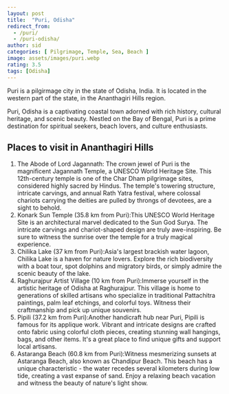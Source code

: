 ```yaml
---
layout: post
title:  "Puri, Odisha"
redirect_from:
  - /puri/
  - /puri-odisha/
author: sid
categories: [ Pilgrimage, Temple, Sea, Beach ]
image: assets/images/puri.webp
rating: 3.5
tags: [Odisha]
---
```

Puri is a pilgirmage city in the state of Odisha, India. It is located in the western part of the state, in the Ananthagiri Hills region.

Puri, Odisha is a captivating coastal town adorned with rich history, cultural heritage, and scenic beauty. Nestled on the Bay of Bengal, Puri is a prime destination for spiritual seekers, beach lovers, and culture enthusiasts.


<h2>Places to visit in Ananthagiri Hills</h2>

1. The Abode of Lord Jagannath: The crown jewel of Puri is the magnificent Jagannath Temple, a UNESCO World Heritage Site.  This 12th-century temple is one of the Char Dham pilgrimage sites, considered highly sacred by Hindus. The temple's towering structure, intricate carvings, and annual Rath Yatra festival, where colossal chariots carrying the deities are pulled by throngs of devotees,  are a sight to behold.
2. Konark Sun Temple (35.8 km from Puri):This UNESCO World Heritage Site is an architectural marvel dedicated to the Sun God Surya.  The intricate carvings and chariot-shaped design are truly awe-inspiring.  Be sure to witness the sunrise over the temple for a truly magical experience.
3. Chilika Lake (37 km from Puri):Asia's largest brackish water lagoon, Chilika Lake is a haven for nature lovers.  Explore the rich biodiversity with a boat tour, spot dolphins and migratory birds, or simply admire the scenic beauty of the lake.
4. Raghurajpur Artist Village (10 km from Puri):Immerse yourself in the artistic heritage of Odisha at Raghurajpur.  This village is home to generations of skilled artisans who specialize in traditional Pattachitra paintings,  palm leaf etchings, and colorful toys.  Witness their craftmanship and pick up unique souvenirs.
5. Pipili (37.2 km from Puri):Another handicraft hub near Puri, Pipili is famous for its applique work.  Vibrant and intricate designs are crafted onto fabric using colorful cloth pieces, creating stunning wall hangings, bags, and other items.  It's a great place to find unique gifts and support local artisans.
6. Astaranga Beach (60.8 km from Puri):Witness mesmerizing sunsets at Astaranga Beach, also known as Chandipur Beach.  This beach has a unique characteristic - the water recedes several kilometers during low tide, creating a vast expanse of sand.  Enjoy a relaxing beach vacation and witness the beauty of nature's light show.


<div class="pa-carousel-widget" style="width:100%; height:480px; display:none;"
  data-link="https://photos.app.goo.gl/D3Np3zd87n9Nr4rR8"
  data-title="Puri, Odisha"
  data-description="Pilgrimage, Temple, Sea, Beach"
  data-delay="3">
  <object data="https://lh3.googleusercontent.com/pw/AP1GczO1m_yIz6hQupmm20FlNmD6RdzMZ5pBr28McTdg4AFmFUiioZ_WHplX7Q0LrCFvu-eCeUXQditkdbedOuWENQF9XdayQWTqbJcWQ6xKZhE_FgnfzFDY=w960-rw-h720"></object>
  <object data="https://lh3.googleusercontent.com/pw/AP1GczPN51SavtTLX0ciRxPSwH80Kh_Eiifny1F9cMdKLALPRfhuFyt1BqljAQGfBZNnORtj9A8fW8S8lG23kYeV61YcuhrbTfp64LCmQaaetbi5L-VdVgEp=w960-rw-h720"></object>
  <object data="https://lh3.googleusercontent.com/pw/AP1GczMXi7IX3OGvvmokBj576sDSnBJtpBKC5YEyb8lgSVZ-ZIIEQmUdP7Xl73MqC4TzZU2UQVZh8vcpajBa5FuE5gTqq18SHuSCoKokfOiyMJJriLocMwno=w960-rw-h720"></object>
  <object data="https://lh3.googleusercontent.com/pw/AP1GczNZZ4WndZRR-ORrTAdcvGsqZF-vxnI_RG7MbPCrtqgJGtIj-KM7VY304ZYJDzcPPNpV3Irut58XUpgEJGl4TEHKGqsXIgrFN0goUWA3Lib6YMMz65NU=w960-rw-h720"></object>
  <object data="https://lh3.googleusercontent.com/pw/AP1GczOXL61WHwwq6Y97Afa0R0eYxgS1DiiRLQxQUp0T3glY72LQSnTSzdk57KsopqT4205y1yScjgqmvLbhyoIMiIDpskpahL3VZyBoTTrgil22C7IXRKnT=w960-rw-h720"></object>
  <object data="https://lh3.googleusercontent.com/pw/AP1GczPQXb-0GSN6DcM_mkBAh2RUPKUDc7fUrsTvM2eJqCTnquFyXKV3zEQAyscM_O0ORqjFKDJOzVc5PSAUf1bLcrdkRPBy916eZGgIgsoGRF45VCVaTuAc=w960-rw-h720"></object>
  <object data="https://lh3.googleusercontent.com/pw/AP1GczMVOYnAlKMK44Te-gZmMzgKkoGi0rHzKpSvnNSCbRaTOVLsOawsSG1bl18V9C3r9ruOkoCaunTqE-jVzkE_PTZmEaLxbiQnmXhNA2T5MGzCfKXcsEbB=w960-rw-h720"></object>
  <object data="https://lh3.googleusercontent.com/pw/AP1GczPIrG4AWdAYlMVaD5BsSTivSfoRwGFt353R05gJQ07UBQdBgpHpvVjfBzlUxg9iLHLbWtJVvBZrlXakYydTKkA1LXMINTyyj5L7LjFaS2SxkMfTDSc1=w960-rw-h720"></object>
  <object data="https://lh3.googleusercontent.com/pw/AP1GczOxCY8FY178d8c0gkN-L-7t_Vvb26t8LXd8Zrznhk41nO8TaHhKS_7AO4D8YJHGxi_FKehqeex1YQaCPllDXezWHT3Xru8CS0e0_5K6TZ2Gbzr_iXN-=w960-rw-h720"></object>
  <object data="https://lh3.googleusercontent.com/pw/AP1GczP7QpP0A3enHun6hEUAV6Pc8eheuq-pczB3nslOqYOE6L6OCB8q5UBUIDR4CEibh2X6U5xEM7roGbKJ_aFGIdyxQPQqrEu8jBS4GDwGGqA7FNrx2Mhh=w960-rw-h720"></object>
  <object data="https://lh3.googleusercontent.com/pw/AP1GczObYxHM19-YoRQ1g3fl6yOWjMaQHVcO1q2yLoa0pf11sJapxqz-_oHrxXzQH1jzDCYfVzwZtBpWGMo4FktGM2KbVkoArGnvcBkvmgZ5dLjkoSmYXe69=w960-rw-h720"></object>
  <object data="https://lh3.googleusercontent.com/pw/AP1GczPGzeyUnALdZnA8MaYaWsH5KswkyoeOh8rc0ivv6F8wZWTgh8dS63ljwd3plaNGoajP8U6S5e5e2QVd4sKZ_-YiLQWryyen2bl7QFMU8_UMiQt7-dY1=w960-rw-h720"></object>
  <object data="https://lh3.googleusercontent.com/pw/AP1GczPHMr67j6kFUN8z-wgxdJZdUIvdtLtguVCKhLfs3baoLG4qjjfUhwNcFPbs1EWfkGhQwOXiZmvlIqoyaPwg0nd-kDJ1CXnBF6ffwap00ajgj0WXFFUN=w960-rw-h720"></object>
  <object data="https://lh3.googleusercontent.com/pw/AP1GczMqsvrFAWwnJ7gDsSfIzCC65E_TMpkaXf-chiv-uNcYKBRqdoKkn9LrJ7nDJDIBZdKwJogE4LZYbH6tsNZ2x-30z8rKj6ZsAvMyGHyI6p6oQGqY6Kg5=w960-rw-h720"></object>
  <object data="https://lh3.googleusercontent.com/pw/AP1GczM_UXWUPMmJztoL8upCKTT6oSscZDU_9622ZrHF4g3W-KJnJiM7WEV1OQkLTJVxOwQZ0czl5Orvc8d29AaVRr8sQoq5_x1XhLhy3zgvlmvcPvkMxBiI=w960-rw-h720"></object>
  <object data="https://lh3.googleusercontent.com/pw/AP1GczP1rxCOMLvbeRh1QKaB-k4YL9S5Jmimon8n7Gy29EAAO_L1BB1tgfU5lwHBcexfsdBITZH-M0br46WcQjjstTsUO38UFkl5UndNjz5jkFhw4_7_5zKP=w960-rw-h720"></object>
  <object data="https://lh3.googleusercontent.com/pw/AP1GczPXkmABVqCXPbS9uoyFdUL_EL1cCDDNyMF62em4Z_5LDFJ0NPKqKVYFNRaST_xB8YRLoFpvmEDaI8eoAh4WpC_Mo2_MIIefTJ-p068hII753wlB3OL-=w960-rw-h720"></object>
  <object data="https://lh3.googleusercontent.com/pw/AP1GczOblICyfoXssJbzG46ZcvRZY7nPcx1x-crnl5VkuGV6dT4wLixvQKtxw33lwOgzW-3RM1qVcantOw7q00uiEjPNh_LE-NP9CYvwW6mtoAkTpSkzlYxZ=w960-rw-h720"></object>
  <object data="https://lh3.googleusercontent.com/pw/AP1GczMYbw29NUP440K62RV20wfX76VbY1YMXxNm1eeYnTAJQxxQYYxzpbtx_vXMqkjH1JHVVzmFyCsWUl6anzGQ7uTGKOMY1Dt9YcSenQ97K6kyDrY1fuFE=w960-rw-h720"></object>
</div>

